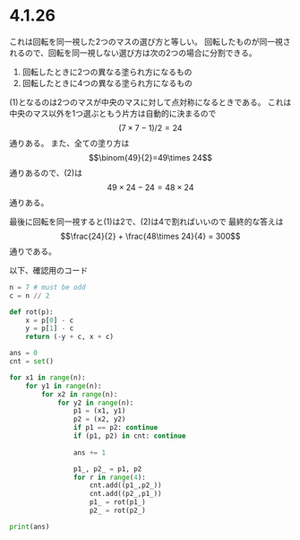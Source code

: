 # 4.1.26

これは回転を同一視した2つのマスの選び方と等しい。
回転したものが同一視されるので、回転を同一視しない選び方は次の2つの場合に分割できる。

1. 回転したときに2つの異なる塗られ方になるもの
2. 回転したときに4つの異なる塗られ方になるもの

(1)となるのは2つのマスが中央のマスに対して点対称になるときである。
これは中央のマス以外を1つ選ぶともう片方は自動的に決まるので$$(7\times 7-1)/2=24$$通りある。
また、全ての塗り方は$$\binom{49}{2}=49\times 24$$通りあるので、(2)は$$49\times 24-24 = 48\times 24$$通りある。

最後に回転を同一視すると(1)は2で、(2)は4で割ればいいので
最終的な答えは$$\frac{24}{2} + \frac{48\times 24}{4} = 300$$通りである。

以下、確認用のコード

```python
n = 7 # must be odd
c = n // 2

def rot(p):
    x = p[0] - c
    y = p[1] - c
    return (-y + c, x + c)

ans = 0
cnt = set()

for x1 in range(n):
    for y1 in range(n):
        for x2 in range(n):
            for y2 in range(n):
                p1 = (x1, y1)
                p2 = (x2, y2)
                if p1 == p2: continue
                if (p1, p2) in cnt: continue
                
                ans += 1

                p1_, p2_ = p1, p2
                for r in range(4):
                    cnt.add((p1_,p2_))
                    cnt.add((p2_,p1_))
                    p1_ = rot(p1_)
                    p2_ = rot(p2_)

print(ans)
```
